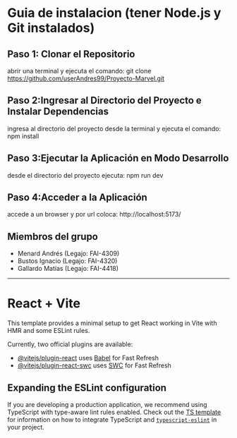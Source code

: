 # Guia de instalacion (tener Node.js y Git instalados)

## Paso 1: Clonar el Repositorio
 abrir una terminal y ejecuta el comando:
 git clone https://github.com/userAndres99/Proyecto-Marvel.git

## Paso 2:Ingresar al Directorio del Proyecto e Instalar Dependencias
 ingresa al directorio del proyecto desde la terminal y ejecuta el comando:
 npm install

## Paso 3:Ejecutar la Aplicación en Modo Desarrollo
 desde el directorio del proyecto ejecuta:
 npm run dev

## Paso 4:Acceder a la Aplicación
 accede a un browser y por url coloca:
  http://localhost:5173/


## Miembros del grupo
- Menard Andrés (Legajo: FAI-4309)
- Bustos Ignacio (Legajo: FAI-4320)
- Gallardo Matías (Legajo: FAI-4418)

 --------------------------------------------------------------------------------------
# React + Vite

This template provides a minimal setup to get React working in Vite with HMR and some ESLint rules.

Currently, two official plugins are available:

- [@vitejs/plugin-react](https://github.com/vitejs/vite-plugin-react/blob/main/packages/plugin-react) uses [Babel](https://babeljs.io/) for Fast Refresh
- [@vitejs/plugin-react-swc](https://github.com/vitejs/vite-plugin-react/blob/main/packages/plugin-react-swc) uses [SWC](https://swc.rs/) for Fast Refresh

## Expanding the ESLint configuration

If you are developing a production application, we recommend using TypeScript with type-aware lint rules enabled. Check out the [TS template](https://github.com/vitejs/vite/tree/main/packages/create-vite/template-react-ts) for information on how to integrate TypeScript and [`typescript-eslint`](https://typescript-eslint.io) in your project.
